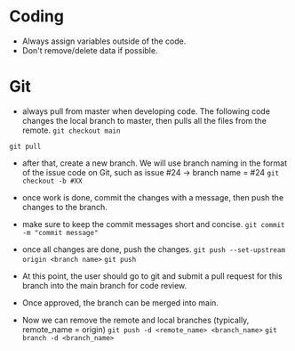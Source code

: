 # Coding 

- Always assign variables outside of the code.
- Don't remove/delete data if possible.

# Git
- always pull from master when developing code. The following code changes the local branch to master, then pulls all the files from the remote.
`git checkout main`

`git pull`

- after that, create a new branch. We will use branch naming in the format of the issue code on Git, such as issue #24 -> branch name = #24
`git checkout -b #XX`

- once work is done, commit the changes with a message, then push the changes to the branch.
- make sure to keep the commit messages short and concise.
`git commit -m "commit message"`
 
- once all changes are done, push the changes.
`git push --set-upstream origin <branch name>`
`git push`

- At this point, the user should go to git and submit a pull request for this branch into the main branch for code review.
- Once approved, the branch can be merged into main. 
- Now we can remove the remote and local branches (typically, remote_name = origin)
`git push -d <remote_name> <branch_name>`
`git branch -d <branch_name>`


